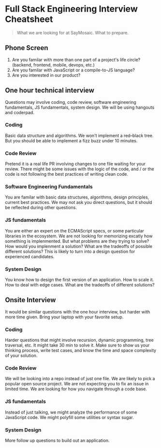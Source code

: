 # Full Stack Engineering Interview Cheatsheet
> What we are looking for at SayMosaic. What to prepare.



## Phone Screen

1. Are you familar with more than one part of a project's life circle? (backend, frontend, mobile, devops, etc.)
2. Are you familar with JavaScript or a compile-to-JS language?
3. Are you interested in our product?

## One hour technical interview
Questions may involve coding, code review, software engineering fundamentals, JS fundamentals, system design. We will be using hangouts and coderpad.

### Coding
Basic data structure and algorithms. We won't implement a red–black tree. But you should be able to implement a fizz buzz under 10 minutes.

### Code Review
Pretend it is a real life PR involving changes to one file waiting for your review. There might be some issues with the logic of the code, and / or the code is not following the best practices of writing clean code.

### Software Engineering Fundamentals
You are familar with basic data structures, algorithms, design principles, current best practices. We may not ask you direct questions, but it should be reflected during other questions.

### JS fundamentals
You are either an expert on the ECMAScript specs, or some particular libraries in the ecosystem. We are not looking for memorizing excatly how something is implenmented. But what problems are they trying to solve? How would you implenment a solution? What are the tradeoffs of possible different solutions? This is likely to turn into a design question for experienced candidates. 


### System Design
You know how to design the first version of an application. How to scale it. How to deal with edge cases. What are the tradeoffs of different solutions?





## Onsite Interview

It would be similar questions with the one hour interview, but harder with more time given. Bring your laptop with your favorite setup. 

### Coding
Harder questions that might involve recursion, dynamic programming, tree traversal, etc. It might take 30 min to solve it. Make sure to show us your thinking process, write test cases, and know the time and space complexity of your solution.

### Code Review
We will be looking into a repo instead of just one file. We are likely to pick a popular open source project. We are not expecting you to fix an issue in limited time. We are looking for how you navigate through a code base.

### JS fundamentals
Instead of just talking, we might analyze the performance of some JavaScript code. We might polyfill some utilities or syntax sugar. 

### System Design
More follow up questions to build out an application.
